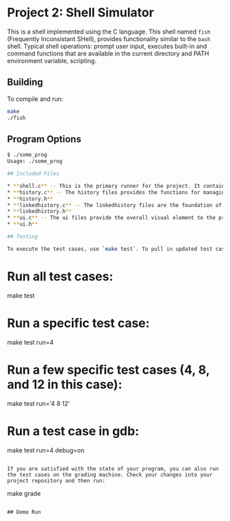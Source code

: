 # Project 2: Shell Simulator

This is a shell implemented using the C language. This shell named `fish` (Frequently Inconsistant SHell), provides functionality similar to the `bash` shell. Typical shell operations: prompt user input, executes built-in and command functions that are available in the current directory and PATH environment variable, scripting. 
## Building

To compile and run:

```bash
make
./fish
```

## Program Options

```bash
$ ./some_prog
Usage: ./some_prog

## Included Files

* **shell.c** -- This is the primary runner for the project. It contains the runner function for the project and the shell capabilities for the simulator. 
* **history.c** -- The history files provides the functions for managing and maintaining the history structure. Functionality like addition, removal, searching capabilities (based on prefix or command number), and printing out the contents of the history structure.
* **history.h**
* **linkedhistory.c** -- The linkedhistory files are the foundation of the history structure and background job list. These provide the fundamental linked list abilities needed for those structures, along with some other capabilities. One thing to be noted is the `append_node` function, as it has the id parameter. This is what allows this LinkedHistory structure to be used for both the history and the background list. -1 is passed to enable default id assignment, while any positive value sets the id of the entry to the passed value.
* **linkedhistory.h**
* **ui.c** -- The ui files provide the overall visual element to the project, along with special keyboard input. When the command `./fish` is run, a prompt is displayed, which simulates a shell terminal prompt, including current location within the device registries and the current user of the device. Regarding keyboard input, the user can press the up and down arrows to navigate through the command history as one would in any other terminal shell, as well as being able to use the tab key to autocomplete a command.
* **ui.h**

## Testing

To execute the test cases, use `make test`. To pull in updated test cases, run `make testupdate`. You can also run a specific test case instead of all of them:

```
# Run all test cases:
make test

# Run a specific test case:
make test run=4

# Run a few specific test cases (4, 8, and 12 in this case):
make test run='4 8 12'

# Run a test case in gdb:
make test run=4 debug=on
```

If you are satisfied with the state of your program, you can also run the test cases on the grading machine. Check your changes into your project repository and then run:

```
make grade
```

## Demo Run
